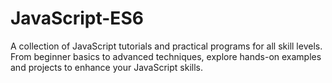 # JavaScript-ES6
A collection of JavaScript tutorials and practical programs for all skill levels. From beginner basics to advanced techniques, explore hands-on examples and projects to enhance your JavaScript skills.
